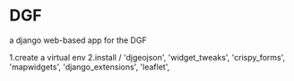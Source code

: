 # DGF
a django web-based app for the DGF

1.create a virtual env 
2.install /
    'djgeojson',
'widget_tweaks',
'crispy_forms',
    'mapwidgets',
'django_extensions',
    'leaflet',
